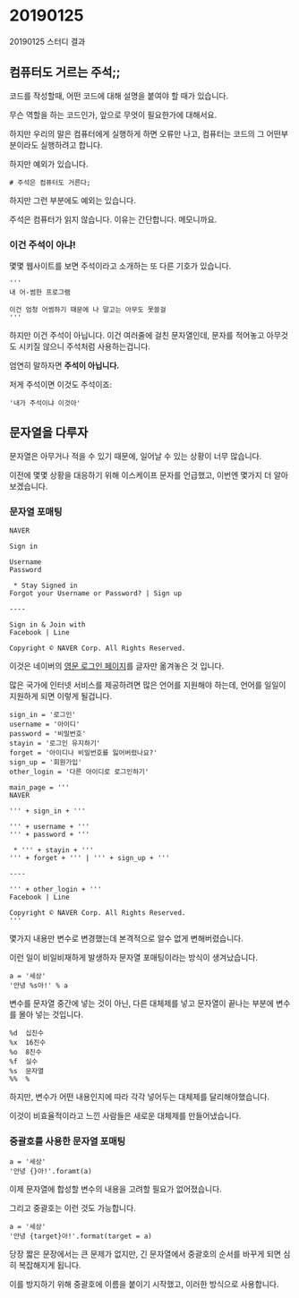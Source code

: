 20190125
====

20190125 스터디 결과

## 컴퓨터도 거르는 주석;;
코드를 작성할때, 어떤 코드에 대해 설명을 붙여야 할 때가 있습니다.

무슨 역할을 하는 코드인가, 앞으로 무엇이 필요한가에 대해서요.

하지만 우리의 말은 컴퓨터에게 실행하게 하면 오류만 나고, 컴퓨터는 코드의 그 어떤부분이라도 실행하려고 합니다.

하지만 예외가 있습니다.
```
# 주석은 컴퓨터도 거른다;
```
하지만 그런 부분에도 예외는 있습니다.

주석은 컴퓨터가 읽지 않습니다. 이유는 간단합니다. 메모니까요.

### 이건 주석이 아냐!
몇몇 웹사이트를 보면 주석이라고 소개하는 또 다른 기호가 있습니다.
```
'''
내 어-썸한 프로그램

이건 엄청 어썸하기 때문에 나 말고는 아무도 못쓸걸
'''
```
하지만 이건 주석이 아닙니다. 이건 여러줄에 걸친 문자열인데, 문자를 적어놓고 아무것도 시키질 않으니 주석처럼 사용하는겁니다.

엄연히 말하자면 **주석이 아닙니다.**

저게 주석이면 이것도 주석이죠:
```
'내가 주석이냐 이것아'
```

## 문자열을 다루자
문자열은 아무거나 적을 수 있기 때문에, 일어날 수 있는 상황이 너무 많습니다.

이전에 몇몇 상황을 대응하기 위해 이스케이프 문자를 언급했고, 이번엔 몇가지 더 알아보겠습니다.

### 문자열 포매팅
```
NAVER

Sign in

Username
Password

 * Stay Signed in
Forgot your Username or Password? | Sign up

----

Sign in & Join with
Facebook | Line

Copyright © NAVER Corp. All Rights Reserved.
```
이것은 네이버의 [영문 로그인 페이지](https://nid.naver.com/nidlogin.login)를 글자만 옮겨놓은 것 입니다.

많은 국가에 인터넷 서비스를 제공하려면 많은 언어를 지원해야 하는데, 언어를 일일이 지원하게 되면 이렇게 될겁니다.

```
sign_in = '로그인'
username = '아이디'
password = '비밀번호'
stayin = '로그인 유지하기'
forget = '아이디나 비밀번호를 잃어버렸나요?'
sign_up = '회원가입'
other_login = '다른 아이디로 로그인하기'

main_page = '''
NAVER

''' + sign_in + '''

''' + username + '''
''' + password + '''

 * ''' + stayin + '''
''' + forget + ''' | ''' + sign_up + '''

----

''' + other_login + '''
Facebook | Line

Copyright © NAVER Corp. All Rights Reserved.
'''
```
몇가지 내용만 변수로 변경했는데 본격적으로 알수 없게 변해버렸습니다.

이런 일이 비일비재하게 발생하자 문자열 포매팅이라는 방식이 생겨났습니다.

```
a = '세상'
'안녕 %s아!' % a
```
변수를 문자열 중간에 넣는 것이 아닌, 다른 대체제를 넣고 문자열이 끝나는 부분에 변수를 몰아 넣는 것입니다.

```
%d  십진수
%x  16진수
%o  8진수
%f  실수
%s  문자열
%%  %
```

하지만, 변수가 어떤 내용인지에 따라 각각 넣어두는 대체제를 달리해야했습니다.

이것이 비효율적이라고 느낀 사람들은 새로운 대체제를 만들어냈습니다.

### 중괄호를 사용한 문자열 포매팅
```
a = '세상'
'안녕 {}아!'.foramt(a)
```
이제 문자열에 합성할 변수의 내용을 고려할 필요가 없어졌습니다.

그리고 중괄호는 이런 것도 가능합니다.
```
a = '세상'
'안녕 {target}아!'.format(target = a)
```
당장 짧은 문장에서는 큰 문제가 없지만, 긴 문자열에서 중괄호의 순서를 바꾸게 되면 심히 복잡해지게 됩니다.

이를 방지하기 위해 중괄호에 이름을 붙이기 시작했고, 이러한 방식으로 사용합니다.